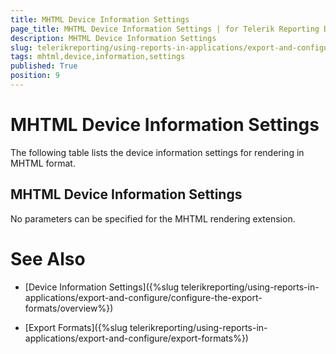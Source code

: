 ```yaml
---
title: MHTML Device Information Settings
page_title: MHTML Device Information Settings | for Telerik Reporting Documentation
description: MHTML Device Information Settings
slug: telerikreporting/using-reports-in-applications/export-and-configure/configure-the-export-formats/mhtml-device-information-settings
tags: mhtml,device,information,settings
published: True
position: 9
---
```


# MHTML Device Information Settings



The following table lists the device information settings for rendering in MHTML format.


## MHTML Device Information Settings

No parameters can be specified for the MHTML rendering extension.


# See Also


 * [Device Information Settings]({%slug telerikreporting/using-reports-in-applications/export-and-configure/configure-the-export-formats/overview%})


 * [Export Formats]({%slug telerikreporting/using-reports-in-applications/export-and-configure/export-formats%})


